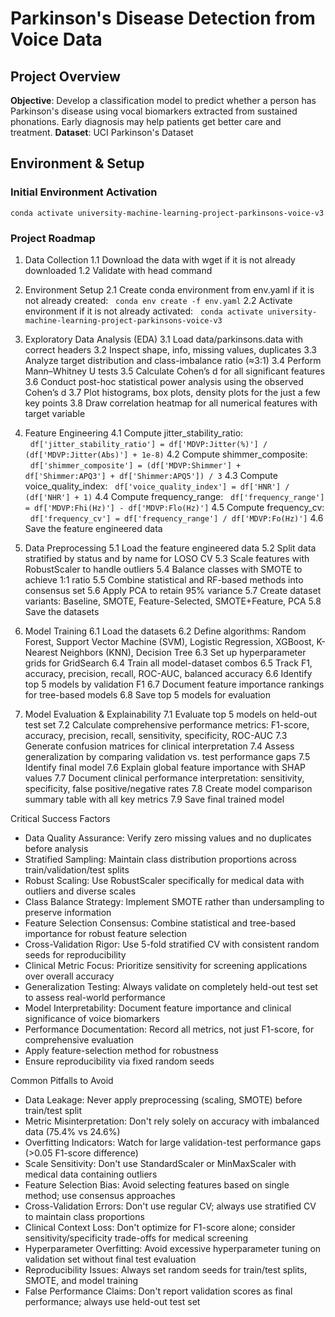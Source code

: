 # Parkinson's Disease Detection from Voice Data

## Project Overview

**Objective**: Develop a classification model to predict whether a person has Parkinson's disease using vocal biomarkers extracted from sustained phonations. Early diagnosis may help patients get better care and treatment.
**Dataset**: UCI Parkinson's Dataset

## Environment & Setup

### Initial Environment Activation

```
conda activate university-machine-learning-project-parkinsons-voice-v3
```

### Project Roadmap

1. Data Collection
1.1 Download the data with wget if it is not already downloaded
1.2 Validate with head command

2. Environment Setup
2.1 Create conda environment from env.yaml if it is not already created:
  ```conda env create -f env.yaml```
2.2 Activate environment if it is not already activated:
  ```conda activate university-machine-learning-project-parkinsons-voice-v3```

3. Exploratory Data Analysis (EDA)
3.1 Load data/parkinsons.data with correct headers
3.2 Inspect shape, info, missing values, duplicates
3.3 Analyze target distribution and class-imbalance ratio (≈3:1)
3.4 Perform Mann–Whitney U tests
3.5 Calculate Cohen’s d for all significant features
3.6 Conduct post-hoc statistical power analysis using the observed Cohen’s d
3.7 Plot histograms, box plots, density plots for the just a few key points
3.8 Draw correlation heatmap for all numerical features with target variable

4. Feature Engineering
4.1 Compute jitter_stability_ratio:
  ```df['jitter_stability_ratio'] = df['MDVP:Jitter(%)'] / (df['MDVP:Jitter(Abs)'] + 1e-8)```
4.2 Compute shimmer_composite:
  ```df['shimmer_composite'] = (df['MDVP:Shimmer'] + df['Shimmer:APQ3'] + df['Shimmer:APQ5']) / 3```
4.3 Compute voice_quality_index:
  ```df['voice_quality_index'] = df['HNR'] / (df['NHR'] + 1)```
4.4 Compute frequency_range:
  ```df['frequency_range'] = df['MDVP:Fhi(Hz)'] - df['MDVP:Flo(Hz)']```
4.5 Compute frequency_cv:
  ```df['frequency_cv'] = df['frequency_range'] / df['MDVP:Fo(Hz)']```
4.6 Save the feature engineered data

5. Data Preprocessing
5.1 Load the feature engineered data
5.2 Split data stratified by status and by name for LOSO CV
5.3 Scale features with RobustScaler to handle outliers
5.4 Balance classes with SMOTE to achieve 1:1 ratio
5.5 Combine statistical and RF-based methods into consensus set
5.6 Apply PCA to retain 95% variance
5.7 Create dataset variants: Baseline, SMOTE, Feature-Selected, SMOTE+Feature, PCA
5.8 Save the datasets

6. Model Training
6.1 Load the datasets
6.2 Define algorithms: Random Forest, Support Vector Machine (SVM), Logistic Regression, XGBoost, K-Nearest Neighbors (KNN), Decision Tree
6.3 Set up hyperparameter grids for GridSearch
6.4 Train all model-dataset combos
6.5 Track F1, accuracy, precision, recall, ROC-AUC, balanced accuracy
6.6 Identify top 5 models by validation F1
6.7 Document feature importance rankings for tree-based models
6.8 Save top 5 models for evaluation

7. Model Evaluation & Explainability
7.1 Evaluate top 5 models on held-out test set
7.2 Calculate comprehensive performance metrics: F1-score, accuracy, precision, recall, sensitivity, specificity, ROC-AUC
7.3 Generate confusion matrices for clinical interpretation
7.4 Assess generalization by comparing validation vs. test performance gaps
7.5 Identify final model
7.6 Explain global feature importance with SHAP values
7.7 Document clinical performance interpretation: sensitivity, specificity, false positive/negative rates
7.8 Create model comparison summary table with all key metrics
7.9 Save final trained model

Critical Success Factors
- Data Quality Assurance: Verify zero missing values and no duplicates before analysis
- Stratified Sampling: Maintain class distribution proportions across train/validation/test splits
- Robust Scaling: Use RobustScaler specifically for medical data with outliers and diverse scales
- Class Balance Strategy: Implement SMOTE rather than undersampling to preserve information
- Feature Selection Consensus: Combine statistical and tree-based importance for robust feature selection
- Cross-Validation Rigor: Use 5-fold stratified CV with consistent random seeds for reproducibility
- Clinical Metric Focus: Prioritize sensitivity for screening applications over overall accuracy
- Generalization Testing: Always validate on completely held-out test set to assess real-world performance
- Model Interpretability: Document feature importance and clinical significance of voice biomarkers
- Performance Documentation: Record all metrics, not just F1-score, for comprehensive evaluation
- Apply feature-selection method for robustness
- Ensure reproducibility via fixed random seeds

Common Pitfalls to Avoid
- Data Leakage: Never apply preprocessing (scaling, SMOTE) before train/test split
- Metric Misinterpretation: Don't rely solely on accuracy with imbalanced data (75.4% vs 24.6%)
- Overfitting Indicators: Watch for large validation-test performance gaps (>0.05 F1-score difference)
- Scale Sensitivity: Don't use StandardScaler or MinMaxScaler with medical data containing outliers
- Feature Selection Bias: Avoid selecting features based on single method; use consensus approaches
- Cross-Validation Errors: Don't use regular CV; always use stratified CV to maintain class proportions
- Clinical Context Loss: Don't optimize for F1-score alone; consider sensitivity/specificity trade-offs for medical screening
- Hyperparameter Overfitting: Avoid excessive hyperparameter tuning on validation set without final test evaluation
- Reproducibility Issues: Always set random seeds for train/test splits, SMOTE, and model training
- False Performance Claims: Don't report validation scores as final performance; always use held-out test set


